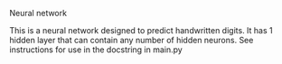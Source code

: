 Neural network

This is a neural network designed to predict handwritten digits. It has 1 hidden layer that can contain any number of hidden neurons. See instructions for use in the docstring in main.py
